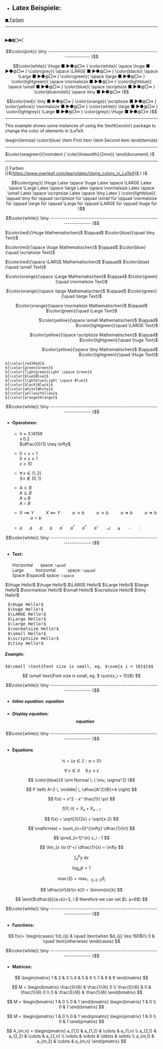 <!--________________________________________________________________ Beispiele ________________________________________________________________-->
- ## Latex Beispiele:

<!-- Ⅳ ① ② ⒈ ⒉ ⒊ ⒋ ⒌ ⒍ ⒎ ⒏ ⒐ ⑴ ⑵ ⑶ ⑷ ⑸ ⑹ ⑺ ⑻ ⑼ ① ② ③ ④ ⑤ ⑥ ⑦ ⑧ ⑨ ■ ▮ ▼ ◼ ● ◀     -->


  
[ ◼ Farben ](https://www.overleaf.com/learn/latex/Using_colors_in_LaTeX )     

---

## `▶●◍□⇛`:

$$\color{pink}{
\tiny ---------------------------------------------------------------------
}$$

$$\color{white}{ 
\Huge  ■ ▶●◍□⇛ } \color{white}{
\space \huge ■ ▶●◍□⇛  } \color{grey}{
\space \LARGE ■ ▶●◍□⇛  } \color{black}{
\space \Large ■ ▶●◍□⇛  } \color{green}{
\space \large ■ ▶●◍□⇛ } \color{lightgreen}{
\space \normalsize ■ ▶●◍□⇛  } \color{lightblue}{
\space \small ■ ▶●◍□⇛  } \color{blue}{
\space \scriptsize ■ ▶●◍□⇛  } \color{blueviolet}{
\space \tiny ■ ▶●◍□⇛
}$$

$$\color{red}{ 
\tiny  ■ ▶●◍□⇛ 
} \color{orange}{
\scriptsize ■ ▶●◍□⇛  
} \color{yellow}{
\normalsize ■ ▶●◍□⇛  
} \color{white}{
\large ■ ▶●◍□⇛  
} \color{lightgrey}{
\Large ■ ▶●◍□⇛  
} \color{grey}{
 \Huge ■ ▶●◍□⇛
}$$  

---

This example shows some instances of using the \texttt{xcolor} package 
to change the color of elements in \LaTeX.

\begin{itemize}
\color{blue}
\item First item
\item Second item
\end{itemize}



---  

$\color{seagreen}{\noindent
{ \rule{\linewidth}{2mm}}
\end{document}
}$

---  



{[ Farben ]}$(https://www.overleaf.com/learn/latex/Using_colors_in_LaTeX}$ ) }$


$$\color{grey}{ 
\Huge Latex
\space \huge Latex
\space \LARGE Latex
\space \Large Latex
\space \large Latex
\space \normalsize Latex
\space \small Latex
\space \scriptsize Latex
\space \tiny Latex
} \color{lightblue}{
\qquad \tiny für
\qquad \scriptsize für
\qquad \small für
\qquad \normalsize für
\qquad \large für
\qquad \Large für
\qquad \LARGE für
\qquad \huge für
}$$

$$\color{white}{
\tiny ---------------------------------------------------------------------
}$$

<p align="left"> $\color{red}{\Huge Mathematischen}$ $\qquad$ $\color{blue}{\quad \tiny Text}$ 
<p align="left"> $\color{red}{\space \huge Mathematischen}$ $\qquad$ $\color{blue}{\quad \scriptsize Text}$
<p align="left"> $\color{red}{\space \LARGE Mathematischen}$ $\qquad$ $\color{blue}{\quad \small Text}$
<p align="center"> $\color{orange}{\space \Large Mathematischen}$ $\qquad$ $\color{green}{\quad \normalsize Text}$  
<p align="center"> $\color{orange}{\space \large Mathematischen}$ $\qquad$ $\color{green}{\quad \large Text}$  
<p align="center"> $\color{orange}{\space \normalsize Mathematischen}$ $\qquad$ $\color{green}{\quad \Large Text}$  
<p align="right"> $\color{yellow}{\space \small Mathematischen}$ $\qquad$ $\color{lightgreen}{\quad \LARGE Text}$  
<p align="right"> $\color{yellow}{\space \scriptsize Mathematischen}$ $\qquad$ $\color{lightgreen}{\quad \huge Text}$  
<p align="right"> $\color{yellow}{\space \tiny Mathematischen}$ $\qquad$ $\color{lightgreen}{\quad \Huge Text}$  
</p> 

`${\color{red}Red}$`  
`${\color{green}Green}$`  
`${\color{lightgreen}Light \space Green}$`  
`${\color{blue}Blue}$`  
`${\color{lightblue}Light \space Blue}$`  
`${\color{black}Black}$`  
`${\color{white}White}$`  
`${\color{yellow}Yellow}$`  
`${\color{orange}Orange}$`  

$$\color{white}{
\tiny ---------------------------------------------------------------------
}$$
- #### Operatoren:
  
  - $\pi \approx 3.14159$  
    $\pm \, 0.2$  
    $\dfrac{0}{1} \neq \infty$  
    
  - $0 < x < 1$  
    $0 \leq x \leq 1$  
    $x \geq 10$  
    
  - $\forall \, x \in (1,2)$  
    $\exists \, x \notin [0,1]$  
    
  - $A \subset B$  
    $A \subseteq B$  
    $A \cup B$  
    $A \cap B$  

  - $X \implies Y$ $\qquad$ $X \impliedby Y$ $\qquad$ $a \to b$ $\qquad$ $a \longrightarrow b$ $\qquad$ $a \Rightarrow b$ $\qquad$ $a \Longrightarrow b$ $\qquad$ $a \propto b$

  - $\bar a$ $\quad$ $\tilde a$ $\quad$ $\breve a$ $\quad$ $\hat a$ $\quad$ $a^ \prime$ $\quad$ $a^ \dagger$ $\quad$ $a^ \ast$ $\quad$ $a^ \star$ $\quad$ $\mathcal A$ $\quad$ $\mathrm a$ $\quad$ $\cdots$ $\quad$ $\vdots$



$$\color{white}{
\tiny ---------------------------------------------------------------------
}$$

- #### Text:
  
  Horizontal $\quad$ space: `\quad`  
  Large $\qquad$ horizontal $\qquad$ space: `\qquad`  
  Space $\space$ space: `\space`  
 <!-- Medium space: `\:`  
  Large $\; $space: `\;`  
  Negative $ \! $ space: `\!` -->

  $\Huge Hello!$
  $\huge Hello!$
  $\LARGE Hello!$
  $\Large Hello!$
  $\large Hello!$
  $\normalsize Hello!$
  $\small Hello!$
  $\scriptsize Hello!$
  $\tiny Hello!$

<pre>
 $\Huge Hello!$
 $\huge Hello!$
 $\LARGE Hello!$
 $\Large Hello!$
 $\large Hello!$
 $\normalsize Hello!$
 $\small Hello!$
 $\scriptsize Hello!$
 $\tiny Hello!$
</pre>

##### *Example*:

<pre>$$\small \text{Font size is small, eg. $\sum{x_i = 10}$}$$</pre>

$$
\small 
\text{Font size is small, eg. $
\sum{x_i = 10}$}
$$

$$\color{white}{
\tiny ---------------------------------------------------------------------
}$$
  
- ##### *Inline equation*: $equation$

- ##### *Display equation*: $$equation$$

$$\color{white}{
\tiny ---------------------------------------------------------------------
}$$
 
- #### Equations

$$
\mathbb{N} = 
\{ a 
\in 
\mathbb{Z} : a > 0 
\}
$$

$$
\forall 
\; x 
\in X 
\quad 
\exists 
\; y 
\leq 
\epsilon
$$

$$
\color{blue}{X 
\sim Normal 
\; (
\mu,
\sigma^2)
}$$

$$
P 
\left( A=2 
\, 
\middle| 
\, 
\dfrac{A^2}{B}>4 
\right)
$$

$$
f(x) = x^2 - x^
\frac{1}{
\pi}
$$

$$
f(X,n) = X_n + X_{n-1}
$$

$$
f(x) = \sqrt[3]{2x} + \sqrt{x-2}
$$

$$
\mathrm{e} = \sum_{n=0}^{\infty} \dfrac{1}{n!}
$$

$$
\prod_{i=1}^{n} x_i - 1
$$

$$
\lim_{x \to 0^+} \dfrac{1}{x} = \infty
$$

$$
\int_a^b y \: \mathrm{d}x
$$

$$
\log_a b = 1
$$
 
$$
\max(S) = \max_{i:S_i \in S} S_i
$$
 
$$
\dfrac{n!}{k!(n-k)!} = \binom{n}{k}
$$
 
$$
\text{$\dfrac{b}{a+b}=3, \:$ therefore we can set $\: a=6$}
$$

$$\color{white}{
\tiny ---------------------------------------------------------------------
}$$

- #### Functions:
 
$$
f(x)=
\begin{cases}
1/d_{ij} & \quad \text{when  $d_{ij} \leq 160$}\\ 
0 & \quad \text{otherwise}
\end{cases}
$$

$$\color{white}{
\tiny ---------------------------------------------------------------------
}$$

- #### Matrices:
 
$$
\begin{matrix}
1 & 2 & 3 \\
4 & 5 & 6 \\
7 & 8 & 9
\end{matrix}
$$

$$
M = 
\begin{bmatrix}
\frac{5}{6} & \frac{1}{6} 0 \\
\frac{5}{6} & 0 & \frac{1}{6} 0 \\
0 & \frac{5}{6} & \frac{1}{6}
\end{bmatrix}
$$

$$ 
M =
\begin{bmatrix}
1 & 0 \\
0 & 1
\end{bmatrix}
\begin{bmatrix}
1 & 0 \\
0 & 1
\end{bmatrix}
$$

$$ 
M =
\begin{pmatrix}
1 & 0 \\
0 & 1
\end{pmatrix}
\begin{pmatrix}
1 & 0 \\
0 & 1
\end{pmatrix}
$$
 
$$
A_{m,n} = 
\begin{pmatrix}
a_{1,1} & a_{1,2} & \cdots & a_{1,n} \\
a_{2,1} & a_{2,2} & \cdots & a_{2,n} \\
\vdots & \vdots & \ddots & \vdots \\
a_{m,1} & a_{m,2} & \cdots & a_{m,n} 
\end{pmatrix}
$$  

<!--

- oder in Codeblöcken:  
`diff`

```diff
+ grüner Text
```
```diff
- roter Text
```
```diff
! oranger Text
```
```diff
@@ pinker Text @@
```
```diff
# grauer Text
```




- [x] ## test
- [~] ~~Inapplicable task~~
- [ ] Incomplete task
  - [x] Sub-task 1
  - [~] ~~Sub-task 2~~
  - [ ] Sub-task 3

1. [x] Completed task
1. [~] ~~Inapplicable task~~
1. [ ] Incomplete task
   1. [x] Sub-task 1
   1. ~~[ ] Sub-task 2~~
   1. [ ] Sub-task 3
-->

